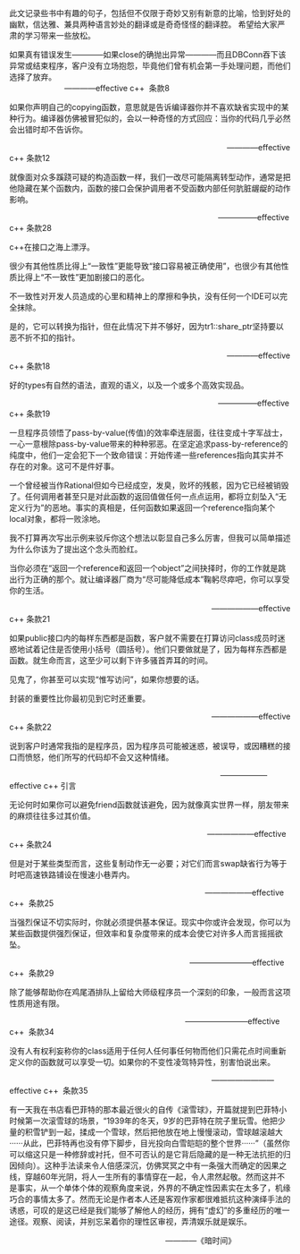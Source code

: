 ﻿此文记录些书中有趣的句子，包括但不仅限于奇妙又别有新意的比喻，恰到好处的幽默，信达雅、兼具两种语言妙处的翻译或是奇奇怪怪的翻译腔。 希望给大家严肃的学习带来一些放松。

如果真有错误发生————如果close的确抛出异常————而且DBConn吞下该异常或结束程序，客户没有立场抱怨，毕竟他们曾有机会第一手处理问题，而他们选择了放弃。
                                                                                                   ————effective c++  条款8

如果你声明自己的copying函数，意思就是告诉编译器你并不喜欢缺省实现中的某种行为。编译器仿佛被冒犯似的，会以一种奇怪的方式回应：当你的代码几乎必然会出错时却不告诉你。

                                                                                                   ————effective c++ 条款12

就像面对众多蹊跷可疑的构造函数一样，我们一改尽可能隔离转型动作，通常是把他隐藏在某个函数内，函数的接口会保护调用者不受函数内部任何肮脏龌龊的动作影响。

                                                                                               —————effective c++ 条款28

c++在接口之海上漂浮。

很少有其他性质比得上“一致性”更能导致“接口容易被正确使用”，也很少有其他性质比得上“不一致性”更加剧接口的恶化。

不一致性对开发人员造成的心里和精神上的摩擦和争执，没有任何一个IDE可以完全抹除。

是的，它可以转换为指针，但在此情况下并不够好，因为tr1::share_ptr坚持要以恶不折不扣的指针。

                                                                                                   ————effective c++ 条款18

好的types有自然的语法，直观的语义，以及一个或多个高效实现品。

                                                                                               —————effective c++ 条款19



一旦程序员领悟了pass-by-value(传值)的效率牵连层面，往往变成十字军战士，一心一意根除pass-by-value带来的种种邪恶。在坚定追求pass-by-reference的纯度中，他们一定会犯下一个致命错误：开始传递一些references指向其实并不存在的对象。这可不是件好事。

一个曾经被当作Rational但如今已经成空，发臭，败坏的残骸，因为它已经被销毁了。任何调用者甚至只是对此函数的返回值做任何一点点运用，都将立刻坠入“无定义行为”的恶地。事实的真相是，任何函数如果返回一个reference指向某个local对象，都将一败涂地。

我不打算再次写出示例来驳斥你这个想法以彰显自己多么厉害，但我可以简单描述为什么你该为了提出这个念头而脸红。

当你必须在“返回一个reference和返回一个object”之间抉择时，你的工作就是跳出行为正确的那个。就让编译器厂商为“尽可能降低成本”鞠躬尽瘁吧，你可以享受你的生活。

                                                                                            ——————effective c++ 条款21

如果public接口内的每样东西都是函数，客户就不需要在打算访问class成员时迷惑地试着记住是否使用小括号（圆括号）。他们只要做就是了，因为每样东西都是函数。就生命而言，这至少可以剩下许多骚首弄耳的时间。

见鬼了，你甚至可以实现“惟写访问”，如果你想要的话。

封装的重要性比你最初见到它时还重要。

                                                                                            ——————effective c++ 条款22

说到客户时通常我指的是程序员，因为程序员可能被迷惑，被误导，或因糟糕的接口而愤怒，他们所写的代码却不会又这种情绪。 

                                                                                                ——————effective c++ 引言

无论何时如果你可以避免friend函数就该避免，因为就像真实世界一样，朋友带来的麻烦往往多过其价值。

                                                                                          ——————effective c++ 条款24

但是对于某些类型而言，这些复制动作无一必要；对它们而言swap缺省行为等于时吧高速铁路铺设在慢速小巷弄内。

                                                                                         ——————effective c++  条款25

当强烈保证不切实际时，你就必须提供基本保证。现实中你或许会发现，你可以为某些函数提供强烈保证，但效率和复杂度带来的成本会使它对许多人而言摇摇欲坠。 

                                                                                  ————————effective c++  条款29

除了能够帮助你在鸡尾酒排队上留给大师级程序员一个深刻的印象，一般而言这项性质用途有限。

                                                                                ————————effective c++  条款34

没有人有权利妄称你的class适用于任何人任何事任何物而他们只需花点时间重新定义你的函数就可以享受一切。如果你的不变性凌驾特异性，别害怕说出来。

                                                                                            ————————effective c++  条款35 

有一天我在书店看巴菲特的那本最近很火的自传《滚雪球》，开篇就提到巴菲特小时候第一次滚雪球的场景，“1939年的冬天，9岁的巴菲特在院子里玩雪。他把少量的积雪铲到一起，揉成一个雪球，然后把他放在地上慢慢滚动，雪球越滚越大······从此，巴菲特再也没有停下脚步，目光投向白雪皑皑的整个世界······”（虽然你可以缩这只是一种修辞或衬托，但不可否认的是它背后隐藏的是一种无法抗拒的归因倾向）。这种手法读来令人倍感深沉，仿佛冥冥之中有一条强大而确定的因果之线，穿越60年光阴，将人一生所有的事情穿在一起，令人肃然起敬。然而这并不是事实，从一个单体个体的观察角度来说，外界的不确定性因素实在太多了，机缘巧合的事情太多了。然而无论是作者本人还是客观作家都很难抵抗这种演绎手法的诱惑，可叹的是这已经是我们能够了解他人的经历，拥有“虚幻”的多重经历的唯一途径。观察、阅读，并别忘呆着你的理性区审视，弄清娱乐就是娱乐。

                                                                       ————《暗时间》
